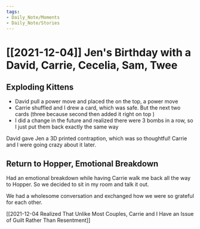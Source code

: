```yaml
---
tags:
- Daily_Note/Moments
- Daily_Note/Stories
---
```


# [[2021-12-04]] Jen's Birthday with a David, Carrie, Cecelia, Sam, Twee

 

## Exploding Kittens

- David pull a power move and placed the on the top, a power move
- Carrie shuffled and I drew a card, which was safe. But the next two cards (three because second then added it right on top )
- I did a change in the future and realized there were 3 bombs in a row, so I just put them back exactly the same way

David gave Jen a 3D printed contraption, which was so thoughtful! Carrie and I were going crazy about it later.

## Return to Hopper, Emotional Breakdown

Had an emotional breakdown while having Carrie walk me back all the way to Hopper. So we decided to sit in my room and talk it out.

We had a wholesome conversation and exchanged how we were so grateful for each other.

[[2021-12-04 Realized That Unlike Most Couples, Carrie and I Have an Issue of Guilt Rather Than Resentment]]